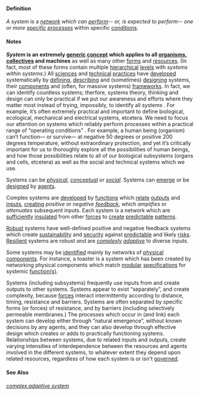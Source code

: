 #### Definition

*A system* is a *[network](https://github.com/gcassel/Modular-Organization-Terminology/blob/master/terms/network.md) which can [perform](https://github.com/gcassel/Modular-Organization-Terminology/blob/master/terms/perform.md)-- or, is expected to perform-- one or more [specific](https://github.com/gcassel/Modular-Organization-Terminology/blob/master/terms/specific.md) [processes](https://github.com/gcassel/Modular-Organization-Terminology/blob/master/terms/process.md)* within specific [conditions](https://github.com/gcassel/Modular-Organization-Terminology/blob/master/terms/condition.md). 

#### Notes
***System* is an extremely [generic](https://github.com/gcassel/Modular-Organization-Terminology/blob/master/terms/generic.md) [concept](https://github.com/gcassel/Modular-Organization-Terminology/blob/master/terms/concept.md) which applies to all [organisms](https://github.com/gcassel/Modular-Organization-Terminology/blob/master/terms/organism.md), [collectives](https://github.com/gcassel/Modular-Organization-Terminology/blob/master/terms/collective.md) and machines** as well as many other [forms](https://github.com/gcassel/Modular-Organization-Terminology/blob/master/terms/form.md) and [resources](https://github.com/gcassel/Modular-Organization-Terminology/blob/master/terms/resource.md).  (In fact, most of these forms contain multiple [hierarchical](https://github.com/gcassel/Modular-Organization-Terminology/blob/master/terms/hierarchy.md) [levels](https://github.com/gcassel/Modular-Organization-Terminology/blob/master/terms/level.md) with *systems within systems*.)  All [sciences](https://github.com/gcassel/Modular-Organization-Terminology/blob/master/terms/science.md) and [technical](https://github.com/gcassel/Modular-Organization-Terminology/blob/master/terms/technical.md) [practices](https://github.com/gcassel/Modular-Organization-Terminology/blob/master/terms/practice.md) have [developed](https://github.com/gcassel/Modular-Organization-Terminology/blob/master/terms/develop.md) systematically by [defining](https://github.com/gcassel/Modular-Organization-Terminology/blob/master/terms/define.md), [describing](https://github.com/gcassel/Modular-Organization-Terminology/blob/master/terms/describe.md) and (sometimes) [designing](https://github.com/gcassel/Modular-Organization-Terminology/blob/master/terms/design.md) systems, their [components](https://github.com/gcassel/Modular-Organization-Terminology/blob/master/terms/component.md) and (often, for massive systems) [frameworks](https://github.com/gcassel/Modular-Organization-Terminology/blob/master/terms/framework.md).  In fact, we can identify countless systems; therfore, systems theory, thinking and design can only be practical if we put our awareness and efforts where they matter most instead of trying, impossibly, to identify all systems . For example, it’s often extremely practical and important to define biological, ecological, mechanical and electrical systems, etcetera. We need to focus our attention on systems which reliably perform processes within a practical range of “operating conditions” . For example, a human being (organism) can’t function— or survive— at negative 50 degrees or positive 200 degrees temperature, without extraordinary protection, and yet it’s critically important for us to thoroughly explore all the possibilities of human beings, and how those possibilities relate to all of our biological subsystems (organs and cells, etcetera) as well as the social and technical systems which we use.

Systems can be *[physical](https://github.com/gcassel/Modular-Organization-Terminology/blob/master/terms/physical.md), [conceptual](https://github.com/gcassel/Modular-Organization-Terminology/blob/master/terms/concept.md) or [social](https://github.com/gcassel/Modular-Organization-Terminology/blob/master/terms/social.md)*.  Systems can [emerge](https://github.com/gcassel/Modular-Organization-Terminology/blob/master/terms/emergence.md) or be [designed](https://github.com/gcassel/Modular-Organization-Terminology/blob/master/terms/design.md) by [agents](https://github.com/gcassel/Modular-Organization-Terminology/blob/master/terms/agent.md).    

Complex systems are [developed](https://github.com/gcassel/Modular-Organization-Terminology/blob/master/terms/develop.md) by [functions](https://github.com/gcassel/Modular-Organization-Terminology/blob/master/terms/function.md) which [relate](https://github.com/gcassel/Modular-Organization-Terminology/blob/master/terms/relate.md) [outputs](https://github.com/gcassel/Modular-Organization-Terminology/blob/master/terms/output.md) and [inputs](https://github.com/gcassel/Modular-Organization-Terminology/blob/master/terms/input.md), [creating](https://github.com/gcassel/Modular-Organization-Terminology/blob/master/terms/create.md) *positive* or *negative [feedback](https://github.com/gcassel/Modular-Organization-Terminology/blob/master/terms/feedback.md)*, which *amplifies* or *attenuates* subsequent inputs. Each system is a network which are [sufficiently](https://github.com/gcassel/Modular-Organization-Terminology/blob/master/terms/suffice.md) [insulated](https://github.com/gcassel/Modular-Organization-Terminology/blob/master/terms/insulate.md) from other [forces](https://github.com/gcassel/Modular-Organization-Terminology/blob/master/terms/force.md) to [create](https://github.com/gcassel/Modular-Organization-Terminology/blob/master/terms/create.md) [predictable](https://github.com/gcassel/Modular-Organization-Terminology/blob/master/terms/predict.md) [patterns](https://github.com/gcassel/Modular-Organization-Terminology/blob/master/terms/pattern.md). 

[Robust](https://github.com/gcassel/Modular-Organization-Terminology/blob/master/terms/robust.md) systems have well-defined positive and negative feedback systems which create [sustainability](https://github.com/gcassel/Modular-Organization-Terminology/blob/master/terms/sustain.md) and [security](https://github.com/gcassel/Modular-Organization-Terminology/blob/master/terms/secure.md) against [predictable](https://github.com/gcassel/Modular-Organization-Terminology/blob/master/terms/predict.md) and likely [risks](https://github.com/gcassel/Modular-Organization-Terminology/blob/master/terms/risk.md). [Resilient](https://github.com/gcassel/Modular-Organization-Terminology/blob/master/terms/resilient.md) systems are robust *and* are *[complexly](https://github.com/gcassel/Modular-Organization-Terminology/blob/master/terms/complex.md) [adaptive](https://github.com/gcassel/Modular-Organization-Terminology/blob/master/terms/adaptive.md)* to diverse inputs.

Some systems may be [identified](https://github.com/gcassel/Modular-Organization-Terminology/blob/master/terms/identify.md) mainly by networks of [physical](https://github.com/gcassel/Modular-Organization-Terminology/blob/master/terms/physical.md) [components](https://github.com/gcassel/Modular-Organization-Terminology/blob/master/terms/component.md).  For instance, a toaster is a system which has been created by networking physical components which match [modular](https://github.com/gcassel/Modular-Organization-Terminology/blob/master/terms/module.md) [specifications](https://github.com/gcassel/Modular-Organization-Terminology/blob/master/terms/specification.md) for systemic [function(s)](https://github.com/gcassel/Modular-Organization-Terminology/blob/master/terms/function.md).

Systems (including subsystems) frequently use inputs from and create outputs to other systems.  Systems appear to exist “separately”, and create complexity, because [forces](https://github.com/gcassel/Modular-Organization-Terminology/blob/master/terms/force.md) interact intermittently according to distance, timing, resistance and barriers.  Systems are often separated by specific forms (or forces) of resistance, and by barriers (including selectively permeable membranes.)  The processes which occur in (and link) each system can develop either through “natural emergence”, without known decisions by any agents, and they can also develop through effective design which creates or adds to practically functioning systems.   Relationships between systems, due to related inputs and outputs, create varying intensities of interdependence between the resources and agents involved in the different systems, to whatever extent they depend upon related resources, regardless of how each system is or isn't [governed](https://github.com/gcassel/Modular-Organization-Terminology/blob/master/terms/govern.md).

#### See Also

*[complex adaptive system](https://github.com/gcassel/Modular-Organization-Terminology/blob/master/terms/complex-adaptive-system.md)*
